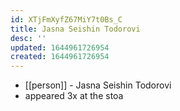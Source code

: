```yaml
---
id: XTjFmXyfZ67MiY7t0Bs_C
title: Jasna Seishin Todorovi
desc: ''
updated: 1644961726954
created: 1644961726954
---
```



- [[person]] - Jasna Seishin Todorovi
- appeared 3x at the stoa
